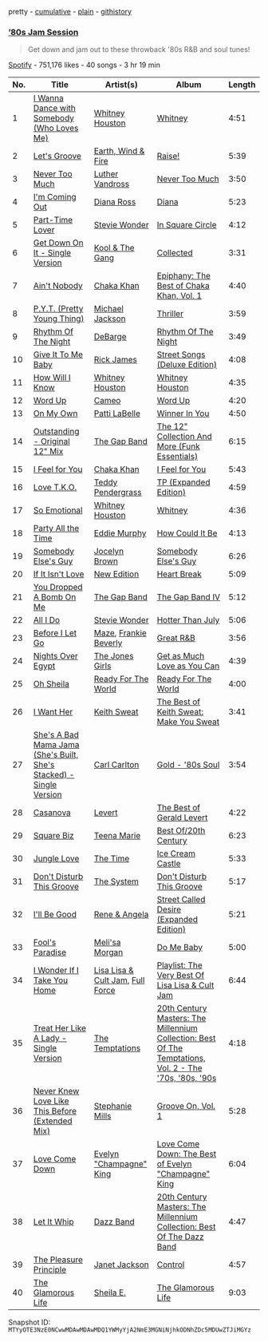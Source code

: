 pretty - [cumulative](/playlists/cumulative/37i9dQZF1DX0H8hDpv38Ju.md) - [plain](/playlists/plain/37i9dQZF1DX0H8hDpv38Ju) - [githistory](https://github.githistory.xyz/mackorone/spotify-playlist-archive/blob/main/playlists/plain/37i9dQZF1DX0H8hDpv38Ju)

### [’80s Jam Session](https://open.spotify.com/playlist/37i9dQZF1DX0H8hDpv38Ju)

> Get down and jam out to these throwback '80s R&B and soul tunes!

[Spotify](https://open.spotify.com/user/spotify) - 751,176 likes - 40 songs - 3 hr 19 min

| No. | Title | Artist(s) | Album | Length |
|---|---|---|---|---|
| 1 | [I Wanna Dance with Somebody \(Who Loves Me\)](https://open.spotify.com/track/2tUBqZG2AbRi7Q0BIrVrEj) | [Whitney Houston](https://open.spotify.com/artist/6XpaIBNiVzIetEPCWDvAFP) | [Whitney](https://open.spotify.com/album/5Vdzprr5cOqXQo44eHeV7t) | 4:51 |
| 2 | [Let's Groove](https://open.spotify.com/track/3koCCeSaVUyrRo3N2gHrd8) | [Earth, Wind & Fire](https://open.spotify.com/artist/4QQgXkCYTt3BlENzhyNETg) | [Raise!](https://open.spotify.com/album/1hj1SYbJYdXloRiSjsCLXg) | 5:39 |
| 3 | [Never Too Much](https://open.spotify.com/track/3nFJbZCHP4d9vduKjJLdBL) | [Luther Vandross](https://open.spotify.com/artist/19y5MFBH7gohEdGwKM7QsP) | [Never Too Much](https://open.spotify.com/album/1B4oPgG5ljWTRxsKcTHAYn) | 3:50 |
| 4 | [I'm Coming Out](https://open.spotify.com/track/3SnGymj6ijE2iuUfWxLo1q) | [Diana Ross](https://open.spotify.com/artist/3MdG05syQeRYPPcClLaUGl) | [Diana](https://open.spotify.com/album/3zgDLoVcpVGfFbDZJf3uHI) | 5:23 |
| 5 | [Part\-Time Lover](https://open.spotify.com/track/0Dm43YLUlGdePpSbI1ct8h) | [Stevie Wonder](https://open.spotify.com/artist/7guDJrEfX3qb6FEbdPA5qi) | [In Square Circle](https://open.spotify.com/album/1nLKZqTGA48v3I8dNFkvQt) | 4:12 |
| 6 | [Get Down On It \- Single Version](https://open.spotify.com/track/2je56j0xuoTi1gYkLLMlJU) | [Kool & The Gang](https://open.spotify.com/artist/3VNITwohbvU5Wuy5PC6dsI) | [Collected](https://open.spotify.com/album/2vBpHUDhVTInqSLxkw9Kx2) | 3:31 |
| 7 | [Ain't Nobody](https://open.spotify.com/track/2NVpYQqdraEcQwqT7GhUkh) | [Chaka Khan](https://open.spotify.com/artist/6mQfAAqZGBzIfrmlZCeaYT) | [Epiphany: The Best of Chaka Khan, Vol\. 1](https://open.spotify.com/album/3qeheeurjW0lNtf9d7hJLe) | 4:40 |
| 8 | [P.Y.T\. \(Pretty Young Thing\)](https://open.spotify.com/track/1CgmY8fVN7kstVDZmsdM5k) | [Michael Jackson](https://open.spotify.com/artist/3fMbdgg4jU18AjLCKBhRSm) | [Thriller](https://open.spotify.com/album/2ANVost0y2y52ema1E9xAZ) | 3:59 |
| 9 | [Rhythm Of The Night](https://open.spotify.com/track/5yGTQzYbEdY6B9RFZJypgt) | [DeBarge](https://open.spotify.com/artist/6is2U7I1jlI8PjxNZOHIMV) | [Rhythm Of The Night](https://open.spotify.com/album/13xiHt25Hn4WZ6OLzhK1n8) | 3:49 |
| 10 | [Give It To Me Baby](https://open.spotify.com/track/13v3siPyvy5TTEZYmGPPse) | [Rick James](https://open.spotify.com/artist/0FrpdcVlJQqibaz5HfBUrL) | [Street Songs \(Deluxe Edition\)](https://open.spotify.com/album/2DBFUBBqJQvfXpodPi2WP5) | 4:08 |
| 11 | [How Will I Know](https://open.spotify.com/track/5tdKaKLnC4SgtDZ6RlWeal) | [Whitney Houston](https://open.spotify.com/artist/6XpaIBNiVzIetEPCWDvAFP) | [Whitney Houston](https://open.spotify.com/album/2MH37enG6IPvNK5QFLyKes) | 4:35 |
| 12 | [Word Up](https://open.spotify.com/track/7LoGfKBAaOl0nxhodJ1240) | [Cameo](https://open.spotify.com/artist/545idYhdloaSlLGBY8E9u2) | [Word Up](https://open.spotify.com/album/1W8kHQQC7DXg1inR7ZWqhA) | 4:20 |
| 13 | [On My Own](https://open.spotify.com/track/5HrVgmO1govSOrPUehW1VV) | [Patti LaBelle](https://open.spotify.com/artist/0ty0xha1dbprYIUAQufkFn) | [Winner In You](https://open.spotify.com/album/5wESpjGUZ1QKY2DziNM5fN) | 4:50 |
| 14 | [Outstanding \- Original 12" Mix](https://open.spotify.com/track/6korvxtUEyt590jUFOfADm) | [The Gap Band](https://open.spotify.com/artist/4TwHRCIu3Xg9fjS3l7owkp) | [The 12" Collection And More \(Funk Essentials\)](https://open.spotify.com/album/2RBgodUUn2EzbMDSq0shGH) | 6:15 |
| 15 | [I Feel for You](https://open.spotify.com/track/5yR9u8QiOt8hJaddv32oo7) | [Chaka Khan](https://open.spotify.com/artist/6mQfAAqZGBzIfrmlZCeaYT) | [I Feel for You](https://open.spotify.com/album/08yanJqA75TPyDowCXvvPU) | 5:43 |
| 16 | [Love T.K.O.](https://open.spotify.com/track/3IVaPHncIZWWNjfg29HVLq) | [Teddy Pendergrass](https://open.spotify.com/artist/68kACMx6A3D2BYiO056MeQ) | [TP \(Expanded Edition\)](https://open.spotify.com/album/0zxNyboTeS8TpOOOBjwVoO) | 4:59 |
| 17 | [So Emotional](https://open.spotify.com/track/4l2Edgdj4vla02GCh7YyAv) | [Whitney Houston](https://open.spotify.com/artist/6XpaIBNiVzIetEPCWDvAFP) | [Whitney](https://open.spotify.com/album/5Vdzprr5cOqXQo44eHeV7t) | 4:36 |
| 18 | [Party All the Time](https://open.spotify.com/track/6N5DRCQUSXT1qQqmqsO92B) | [Eddie Murphy](https://open.spotify.com/artist/1Zq8pfBl4ejCMrWdeAdphc) | [How Could It Be](https://open.spotify.com/album/2ghvihRomDb37X59VK6hp5) | 4:13 |
| 19 | [Somebody Else's Guy](https://open.spotify.com/track/6xEg0lNce24BEPjCjqy5JB) | [Jocelyn Brown](https://open.spotify.com/artist/2ga5ADaBpljQ3YrCh99ZMq) | [Somebody Else's Guy](https://open.spotify.com/album/2pcRJjqlPRWEL50C17bZ09) | 6:26 |
| 20 | [If It Isn't Love](https://open.spotify.com/track/7JmPqImeW3kLoYVNBA9v11) | [New Edition](https://open.spotify.com/artist/1mFX1QlezK1lNPKQJkhwWb) | [Heart Break](https://open.spotify.com/album/1bTjSqotSDtUjcwFfukTQP) | 5:09 |
| 21 | [You Dropped A Bomb On Me](https://open.spotify.com/track/1VKPiQJnV15flF5B3zeocD) | [The Gap Band](https://open.spotify.com/artist/4TwHRCIu3Xg9fjS3l7owkp) | [The Gap Band IV](https://open.spotify.com/album/3pJ0uie1bu662cOCCu5cfG) | 5:12 |
| 22 | [All I Do](https://open.spotify.com/track/0k3fBeBIcok5gbYQyQbxP5) | [Stevie Wonder](https://open.spotify.com/artist/7guDJrEfX3qb6FEbdPA5qi) | [Hotter Than July](https://open.spotify.com/album/1ZuQduJGh0lBynUsfzD1tH) | 5:06 |
| 23 | [Before I Let Go](https://open.spotify.com/track/6e9xnBJPs0y9omrSU3C3N4) | [Maze](https://open.spotify.com/artist/3DvdryKH4O95ZnsUZJKXpt), [Frankie Beverly](https://open.spotify.com/artist/6rXycobs8wkWicUGLtmB0n) | [Great R&B](https://open.spotify.com/album/0ToSKqQnHTBeIVybrONR8V) | 3:56 |
| 24 | [Nights Over Egypt](https://open.spotify.com/track/68VCCqeujyd3SqmYAWB0lZ) | [The Jones Girls](https://open.spotify.com/artist/7aHa6IZwZ13FoC5AXFkCSh) | [Get as Much Love as You Can](https://open.spotify.com/album/3tpCzBzJytqzc7eHcJQChi) | 4:39 |
| 25 | [Oh Sheila](https://open.spotify.com/track/5PM96PMKMfD1lLX2lryUsG) | [Ready For The World](https://open.spotify.com/artist/6h29EZDlc2NTvmCUe4yoXV) | [Ready For The World](https://open.spotify.com/album/7J4vN1d089or6LJDdIQxdg) | 4:00 |
| 26 | [I Want Her](https://open.spotify.com/track/24gxdUxufJ5eSamdYcPAKH) | [Keith Sweat](https://open.spotify.com/artist/2r09Inibex3C4ZNTUVSG3m) | [The Best of Keith Sweat: Make You Sweat](https://open.spotify.com/album/6GXk2hxl4q5GoPHarlUet8) | 3:41 |
| 27 | [She's A Bad Mama Jama \(She's Built, She's Stacked\) \- Single Version](https://open.spotify.com/track/7KEguG3CDoestm50v6XET5) | [Carl Carlton](https://open.spotify.com/artist/6gYjIUFuKIBVJfxXnmrd5P) | [Gold \- '80s Soul](https://open.spotify.com/album/30zetsnd9mENuaA47D6wcr) | 3:54 |
| 28 | [Casanova](https://open.spotify.com/track/1O7hDH3rrF8eyLxrpeoOfb) | [Levert](https://open.spotify.com/artist/0G7OYsWptjRzVFT1AxP8TS) | [The Best of Gerald Levert](https://open.spotify.com/album/0WaL0OxrZNxs0sXEwwzs82) | 4:22 |
| 29 | [Square Biz](https://open.spotify.com/track/52bz3fOCyr6GgkJQsLK9PM) | [Teena Marie](https://open.spotify.com/artist/61UT1Zj9dFgPAjZfwnsqsb) | [Best Of/20th Century](https://open.spotify.com/album/0kCD8uT94URPZcr2vZOhW7) | 6:23 |
| 30 | [Jungle Love](https://open.spotify.com/track/0QUpBXTOdB4JJyTGFN6dH1) | [The Time](https://open.spotify.com/artist/1EgGVV9cmmlLEsFlunjmvv) | [Ice Cream Castle](https://open.spotify.com/album/6U9fEF6ZUIDM8M03JNB9I4) | 5:33 |
| 31 | [Don't Disturb This Groove](https://open.spotify.com/track/6GAn3ar2CL8wUg0MbICZvp) | [The System](https://open.spotify.com/artist/67NN7SgdxKesGnxZOB8YeX) | [Don't Disturb This Groove](https://open.spotify.com/album/0Kwk6arYrNHMXkC3wR3gGJ) | 5:17 |
| 32 | [I'll Be Good](https://open.spotify.com/track/2SPNs07BKygbkbf48KNFEQ) | [Rene & Angela](https://open.spotify.com/artist/01Wck2m10xhdxUrLaMq60y) | [Street Called Desire \(Expanded Edition\)](https://open.spotify.com/album/3pUaS5txjbE7K6LwdTTay5) | 5:21 |
| 33 | [Fool's Paradise](https://open.spotify.com/track/2smHxX4ZmwamJ1Cu3BM3Os) | [Meli'sa Morgan](https://open.spotify.com/artist/2YT6FujbjJP3ohD51eOZIV) | [Do Me Baby](https://open.spotify.com/album/6opbkbcP5zbRBF6nPDqrFg) | 5:00 |
| 34 | [I Wonder If I Take You Home](https://open.spotify.com/track/3sRCesHh424gmCji7Fz9Gm) | [Lisa Lisa & Cult Jam](https://open.spotify.com/artist/1vgjN6nIPNKiiQGE9PtzTT), [Full Force](https://open.spotify.com/artist/1iQS32l0NPcZeJKVrvayS2) | [Playlist: The Very Best Of Lisa Lisa & Cult Jam](https://open.spotify.com/album/69c909n13KcSJPXxi6kPhG) | 6:44 |
| 35 | [Treat Her Like A Lady \- Single Version](https://open.spotify.com/track/71EMeSBrRJjWMJ314mPayo) | [The Temptations](https://open.spotify.com/artist/3RwQ26hR2tJtA8F9p2n7jG) | [20th Century Masters: The Millennium Collection: Best Of The Temptations, Vol\. 2 \- The '70s, '80s, '90s](https://open.spotify.com/album/2kzUxFepw1uLjbgqV537eP) | 4:18 |
| 36 | [Never Knew Love Like This Before \(Extended Mix\)](https://open.spotify.com/track/1Urr1PLp5Cy0ylztRSJvdB) | [Stephanie Mills](https://open.spotify.com/artist/0PcIlEZa7rreM7729ot05g) | [Groove On, Vol\. 1](https://open.spotify.com/album/3XITzC6hfZyl7U2C4ngxWa) | 5:28 |
| 37 | [Love Come Down](https://open.spotify.com/track/0Of5lCNEqh62twRkQIOLuK) | [Evelyn "Champagne" King](https://open.spotify.com/artist/4JCt4xrbbBB9blkKwNlcJ7) | [Love Come Down: The Best of Evelyn "Champagne" King](https://open.spotify.com/album/3o75BuQvN7lw4nzrAd8MPz) | 6:04 |
| 38 | [Let It Whip](https://open.spotify.com/track/3h5IJ0EzVpkiaoL174GC3M) | [Dazz Band](https://open.spotify.com/artist/4n7L1vYXp4Dt0HfxaLBj9l) | [20th Century Masters: The Millennium Collection: Best Of The Dazz Band](https://open.spotify.com/album/3wT0A6ZVGve1QkFKQrafJG) | 4:47 |
| 39 | [The Pleasure Principle](https://open.spotify.com/track/1krKp0OXeCH6SI5SXl8tu5) | [Janet Jackson](https://open.spotify.com/artist/4qwGe91Bz9K2T8jXTZ815W) | [Control](https://open.spotify.com/album/7GWkceE5McMVfffd1RGL6Y) | 4:57 |
| 40 | [The Glamorous Life](https://open.spotify.com/track/179SfVFJ0ZN41toTxnpgRD) | [Sheila E.](https://open.spotify.com/artist/6OQrOpxSIfPai3cFaN4v4P) | [The Glamorous Life](https://open.spotify.com/album/2fv3CMkuVgYRtQVnhv1rQW) | 9:03 |

Snapshot ID: `MTYyOTE3NzE0NCwwMDAwMDAwMDQ1YWMyYjA2NmE3MGNiNjhkODNhZDc5MDUwZTJiMGYz`
